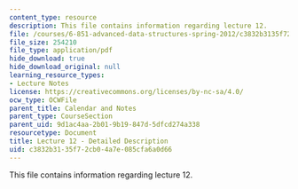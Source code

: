 ```yaml
---
content_type: resource
description: This file contains information regarding lecture 12.
file: /courses/6-851-advanced-data-structures-spring-2012/c3832b3135f72cb04a7e085cfa6a0d66_MIT6_851S12_Lecture12.pdf
file_size: 254210
file_type: application/pdf
hide_download: true
hide_download_original: null
learning_resource_types:
- Lecture Notes
license: https://creativecommons.org/licenses/by-nc-sa/4.0/
ocw_type: OCWFile
parent_title: Calendar and Notes
parent_type: CourseSection
parent_uid: 9d1ac4aa-2b01-9b19-847d-5dfcd274a338
resourcetype: Document
title: Lecture 12 - Detailed Description
uid: c3832b31-35f7-2cb0-4a7e-085cfa6a0d66
---
```

This file contains information regarding lecture 12.